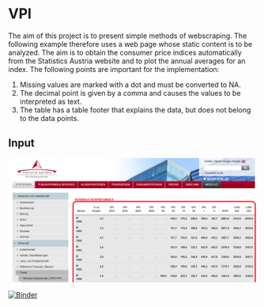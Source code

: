 # VPI

The aim of this project is to present simple methods of webscraping. The following example therefore uses a web page whose static content is to be analyzed. The aim is to obtain the consumer price indices automatically from the Statistics Austria website and to plot the annual averages for an index. The following points are important for the implementation: 

1. Missing values are marked with a dot and must be converted to NA.
2. The decimal point is given by a comma and causes the values to be interpreted as text.
3. The table has a table footer that explains the data, but does not belong to the data points. 


## Input 
![picture of the source webpage](pictures/webpage_input.png?raw=true "Input")


[![Binder](https://mybinder.org/badge_logo.svg)](https://mybinder.org/v2/gh/r-Files/VPI/master?filepath=VPI.ipynb)
